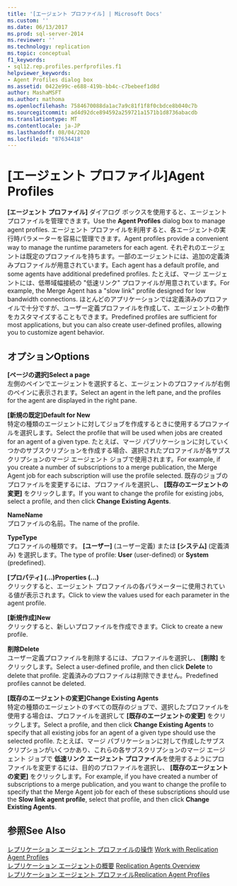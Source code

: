 ```yaml
---
title: '[エージェント プロファイル] | Microsoft Docs'
ms.custom: ''
ms.date: 06/13/2017
ms.prod: sql-server-2014
ms.reviewer: ''
ms.technology: replication
ms.topic: conceptual
f1_keywords:
- sql12.rep.profiles.perfprofiles.f1
helpviewer_keywords:
- Agent Profiles dialog box
ms.assetid: 0422e99c-e688-419b-bb4c-c7bebeef1d8d
author: MashaMSFT
ms.author: mathoma
ms.openlocfilehash: 7584670088da1ac7a9c81f1f8f0cbdce8b040c7b
ms.sourcegitcommit: ad4d92dce894592a259721a1571b1d8736abacdb
ms.translationtype: MT
ms.contentlocale: ja-JP
ms.lasthandoff: 08/04/2020
ms.locfileid: "87634418"
---
```

# <a name="agent-profiles"></a><span data-ttu-id="eca0f-102">[エージェント プロファイル]</span><span class="sxs-lookup"><span data-stu-id="eca0f-102">Agent Profiles</span></span>
  <span data-ttu-id="eca0f-103">**[エージェント プロファイル]** ダイアログ ボックスを使用すると、エージェント プロファイルを管理できます。</span><span class="sxs-lookup"><span data-stu-id="eca0f-103">Use the **Agent Profiles** dialog box to manage agent profiles.</span></span> <span data-ttu-id="eca0f-104">エージェント プロファイルを利用すると、各エージェントの実行時パラメーターを容易に管理できます。</span><span class="sxs-lookup"><span data-stu-id="eca0f-104">Agent profiles provide a convenient way to manage the runtime parameters for each agent.</span></span> <span data-ttu-id="eca0f-105">それぞれのエージェントは既定のプロファイルを持ちます。一部のエージェントには、追加の定義済みプロファイルが用意されています。</span><span class="sxs-lookup"><span data-stu-id="eca0f-105">Each agent has a default profile, and some agents have additional predefined profiles.</span></span> <span data-ttu-id="eca0f-106">たとえば、マージ エージェントには、低帯域幅接続の "低速リンク" プロファイルが用意されています。</span><span class="sxs-lookup"><span data-stu-id="eca0f-106">For example, the Merge Agent has a "slow link" profile designed for low bandwidth connections.</span></span> <span data-ttu-id="eca0f-107">ほとんどのアプリケーションでは定義済みのプロファイルで十分ですが、ユーザー定義プロファイルを作成して、エージェントの動作をカスタマイズすることもできます。</span><span class="sxs-lookup"><span data-stu-id="eca0f-107">Predefined profiles are sufficient for most applications, but you can also create user-defined profiles, allowing you to customize agent behavior.</span></span>  
  
## <a name="options"></a><span data-ttu-id="eca0f-108">オプション</span><span class="sxs-lookup"><span data-stu-id="eca0f-108">Options</span></span>  
 <span data-ttu-id="eca0f-109">**[ページの選択]**</span><span class="sxs-lookup"><span data-stu-id="eca0f-109">**Select a page**</span></span>  
 <span data-ttu-id="eca0f-110">左側のペインでエージェントを選択すると、エージェントのプロファイルが右側のペインに表示されます。</span><span class="sxs-lookup"><span data-stu-id="eca0f-110">Select an agent in the left pane, and the profiles for the agent are displayed in the right pane.</span></span>  
  
 <span data-ttu-id="eca0f-111">**[新規の既定]**</span><span class="sxs-lookup"><span data-stu-id="eca0f-111">**Default for New**</span></span>  
 <span data-ttu-id="eca0f-112">特定の種類のエージェントに対してジョブを作成するときに使用するプロファイルを選択します。</span><span class="sxs-lookup"><span data-stu-id="eca0f-112">Select the profile that will be used when jobs are created for an agent of a given type.</span></span> <span data-ttu-id="eca0f-113">たとえば、マージ パブリケーションに対していくつかのサブスクリプションを作成する場合、選択されたプロファイルが各サブスクリプションのマージ エージェント ジョブで使用されます。</span><span class="sxs-lookup"><span data-stu-id="eca0f-113">For example, if you create a number of subscriptions to a merge publication, the Merge Agent job for each subscription will use the profile selected.</span></span> <span data-ttu-id="eca0f-114">既存のジョブのプロファイルを変更するには、プロファイルを選択し、 **[既存のエージェントの変更]** をクリックします。</span><span class="sxs-lookup"><span data-stu-id="eca0f-114">If you want to change the profile for existing jobs, select a profile, and then click **Change Existing Agents**.</span></span>  
  
 <span data-ttu-id="eca0f-115">**Name**</span><span class="sxs-lookup"><span data-stu-id="eca0f-115">**Name**</span></span>  
 <span data-ttu-id="eca0f-116">プロファイルの名前。</span><span class="sxs-lookup"><span data-stu-id="eca0f-116">The name of the profile.</span></span>  
  
 <span data-ttu-id="eca0f-117">**Type**</span><span class="sxs-lookup"><span data-stu-id="eca0f-117">**Type**</span></span>  
 <span data-ttu-id="eca0f-118">プロファイルの種類です。 **[ユーザー]** \(ユーザー定義) または **[システム]** (定義済み) を選択します。</span><span class="sxs-lookup"><span data-stu-id="eca0f-118">The type of profile: **User** (user-defined) or **System** (predefined).</span></span>  
  
 <span data-ttu-id="eca0f-119">**[プロパティ] (...)**</span><span class="sxs-lookup"><span data-stu-id="eca0f-119">**Properties (...)**</span></span>  
 <span data-ttu-id="eca0f-120">クリックすると、エージェント プロファイルの各パラメーターに使用されている値が表示されます。</span><span class="sxs-lookup"><span data-stu-id="eca0f-120">Click to view the values used for each parameter in the agent profile.</span></span>  
  
 <span data-ttu-id="eca0f-121">**[新規作成]**</span><span class="sxs-lookup"><span data-stu-id="eca0f-121">**New**</span></span>  
 <span data-ttu-id="eca0f-122">クリックすると、新しいプロファイルを作成できます。</span><span class="sxs-lookup"><span data-stu-id="eca0f-122">Click to create a new profile.</span></span>  
  
 <span data-ttu-id="eca0f-123">**削除**</span><span class="sxs-lookup"><span data-stu-id="eca0f-123">**Delete**</span></span>  
 <span data-ttu-id="eca0f-124">ユーザー定義プロファイルを削除するには、プロファイルを選択し、 **[削除]** をクリックします。</span><span class="sxs-lookup"><span data-stu-id="eca0f-124">Select a user-defined profile, and then click **Delete** to delete that profile.</span></span> <span data-ttu-id="eca0f-125">定義済みのプロファイルは削除できません。</span><span class="sxs-lookup"><span data-stu-id="eca0f-125">Predefined profiles cannot be deleted.</span></span>  
  
 <span data-ttu-id="eca0f-126">**[既存のエージェントの変更]**</span><span class="sxs-lookup"><span data-stu-id="eca0f-126">**Change Existing Agents**</span></span>  
 <span data-ttu-id="eca0f-127">特定の種類のエージェントのすべての既存のジョブで、選択したプロファイルを使用する場合は、プロファイルを選択して **[既存のエージェントの変更]** をクリックします。</span><span class="sxs-lookup"><span data-stu-id="eca0f-127">Select a profile, and then click **Change Existing Agents** to specify that all existing jobs for an agent of a given type should use the selected profile.</span></span> <span data-ttu-id="eca0f-128">たとえば、マージ パブリケーションに対して作成したサブスクリプションがいくつかあり、これらの各サブスクリプションのマージ エージェント ジョブで **低速リンク エージェント プロファイル**を使用するようにプロファイルを変更するには、目的のプロファイルを選択し、 **[既存のエージェントの変更]** をクリックします。</span><span class="sxs-lookup"><span data-stu-id="eca0f-128">For example, if you have created a number of subscriptions to a merge publication, and you want to change the profile to specify that the Merge Agent job for each of these subscriptions should use the **Slow link agent profile**, select that profile, and then click **Change Existing Agents**.</span></span>  
  
## <a name="see-also"></a><span data-ttu-id="eca0f-129">参照</span><span class="sxs-lookup"><span data-stu-id="eca0f-129">See Also</span></span>  
 <span data-ttu-id="eca0f-130">[レプリケーション エージェント プロファイルの操作](agents/work-with-replication-agent-profiles.md) </span><span class="sxs-lookup"><span data-stu-id="eca0f-130">[Work with Replication Agent Profiles](agents/work-with-replication-agent-profiles.md) </span></span>  
 <span data-ttu-id="eca0f-131">[レプリケーション エージェントの概要](agents/replication-agents-overview.md) </span><span class="sxs-lookup"><span data-stu-id="eca0f-131">[Replication Agents Overview](agents/replication-agents-overview.md) </span></span>  
 [<span data-ttu-id="eca0f-132">レプリケーション エージェント プロファイル</span><span class="sxs-lookup"><span data-stu-id="eca0f-132">Replication Agent Profiles</span></span>](agents/replication-agent-profiles.md)  
  
  
